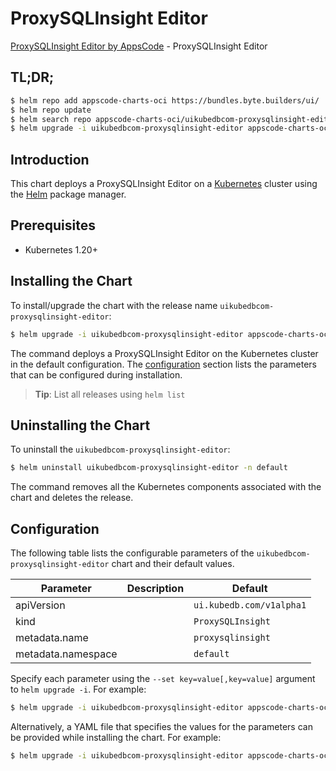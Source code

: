 # ProxySQLInsight Editor

[ProxySQLInsight Editor by AppsCode](https://appscode.com) - ProxySQLInsight Editor

## TL;DR;

```bash
$ helm repo add appscode-charts-oci https://bundles.byte.builders/ui/
$ helm repo update
$ helm search repo appscode-charts-oci/uikubedbcom-proxysqlinsight-editor --version=v0.11.0
$ helm upgrade -i uikubedbcom-proxysqlinsight-editor appscode-charts-oci/uikubedbcom-proxysqlinsight-editor -n default --create-namespace --version=v0.11.0
```

## Introduction

This chart deploys a ProxySQLInsight Editor on a [Kubernetes](http://kubernetes.io) cluster using the [Helm](https://helm.sh) package manager.

## Prerequisites

- Kubernetes 1.20+

## Installing the Chart

To install/upgrade the chart with the release name `uikubedbcom-proxysqlinsight-editor`:

```bash
$ helm upgrade -i uikubedbcom-proxysqlinsight-editor appscode-charts-oci/uikubedbcom-proxysqlinsight-editor -n default --create-namespace --version=v0.11.0
```

The command deploys a ProxySQLInsight Editor on the Kubernetes cluster in the default configuration. The [configuration](#configuration) section lists the parameters that can be configured during installation.

> **Tip**: List all releases using `helm list`

## Uninstalling the Chart

To uninstall the `uikubedbcom-proxysqlinsight-editor`:

```bash
$ helm uninstall uikubedbcom-proxysqlinsight-editor -n default
```

The command removes all the Kubernetes components associated with the chart and deletes the release.

## Configuration

The following table lists the configurable parameters of the `uikubedbcom-proxysqlinsight-editor` chart and their default values.

|     Parameter      | Description |               Default               |
|--------------------|-------------|-------------------------------------|
| apiVersion         |             | <code>ui.kubedb.com/v1alpha1</code> |
| kind               |             | <code>ProxySQLInsight</code>        |
| metadata.name      |             | <code>proxysqlinsight</code>        |
| metadata.namespace |             | <code>default</code>                |


Specify each parameter using the `--set key=value[,key=value]` argument to `helm upgrade -i`. For example:

```bash
$ helm upgrade -i uikubedbcom-proxysqlinsight-editor appscode-charts-oci/uikubedbcom-proxysqlinsight-editor -n default --create-namespace --version=v0.11.0 --set apiVersion=ui.kubedb.com/v1alpha1
```

Alternatively, a YAML file that specifies the values for the parameters can be provided while
installing the chart. For example:

```bash
$ helm upgrade -i uikubedbcom-proxysqlinsight-editor appscode-charts-oci/uikubedbcom-proxysqlinsight-editor -n default --create-namespace --version=v0.11.0 --values values.yaml
```

